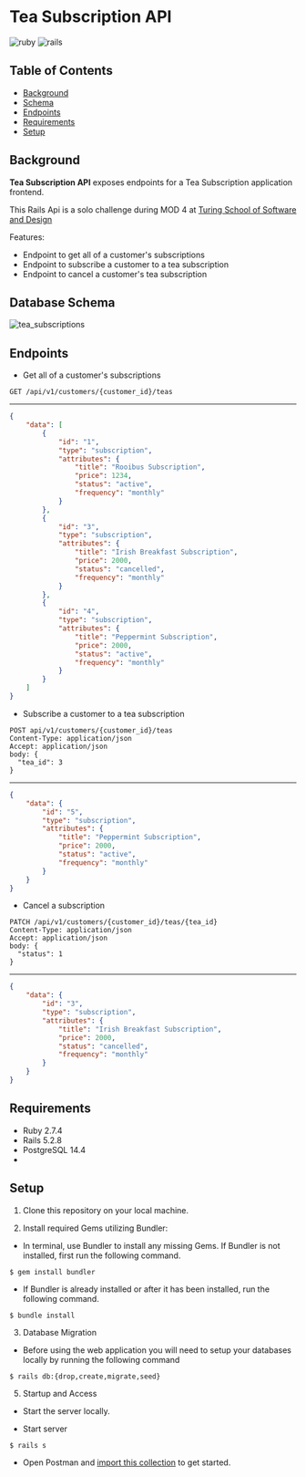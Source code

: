 # Tea Subscription API

![ruby](https://img.shields.io/badge/Ruby-2.7.4-red)
![rails](https://img.shields.io/badge/Rails-5.2.8-red)

## Table of Contents
- [Background](#background)
- [Schema](#schema)
- [Endpoints](#endpoints)
- [Requirements](#requirements)
- [Setup](#setup)

## Background

**Tea Subscription API** exposes endpoints for a Tea Subscription application frontend. 

This Rails Api is a solo challenge during MOD 4 at [Turing School of Software and Design](https://www.turing.edu)

Features:
 - Endpoint to get all of a customer's subscriptions
 - Endpoint to subscribe a customer to a tea subscription
 - Endpoint to cancel a customer's tea subscription
 
## Database Schema
![tea_subscriptions](https://user-images.githubusercontent.com/93014155/182994624-180a412f-45bb-4774-9485-5764785449f3.png)


## Endpoints

- Get all of a customer's subscriptions
```shell
GET /api/v1/customers/{customer_id}/teas
```
---
```json
{
    "data": [
        {
            "id": "1",
            "type": "subscription",
            "attributes": {
                "title": "Rooibus Subscription",
                "price": 1234,
                "status": "active",
                "frequency": "monthly"
            }
        },
        {
            "id": "3",
            "type": "subscription",
            "attributes": {
                "title": "Irish Breakfast Subscription",
                "price": 2000,
                "status": "cancelled",
                "frequency": "monthly"
            }
        },
        {
            "id": "4",
            "type": "subscription",
            "attributes": {
                "title": "Peppermint Subscription",
                "price": 2000,
                "status": "active",
                "frequency": "monthly"
            }
        }
    ]
}
```

- Subscribe a customer to a tea subscription
```shell
POST api/v1/customers/{customer_id}/teas
Content-Type: application/json
Accept: application/json
body: {
  "tea_id": 3
}
```
---
```json
{
    "data": {
        "id": "5",
        "type": "subscription",
        "attributes": {
            "title": "Peppermint Subscription",
            "price": 2000,
            "status": "active",
            "frequency": "monthly"
        }
    }
}
```
- Cancel a subscription
```shell
PATCH /api/v1/customers/{customer_id}/teas/{tea_id}
Content-Type: application/json
Accept: application/json
body: {
  "status": 1
}
```
---
```json
{
    "data": {
        "id": "3",
        "type": "subscription",
        "attributes": {
            "title": "Irish Breakfast Subscription",
            "price": 2000,
            "status": "cancelled",
            "frequency": "monthly"
        }
    }
}
```

## Requirements

- Ruby 2.7.4
- Rails 5.2.8
- PostgreSQL 14.4
- 
## Setup
1. Clone this repository on your local machine.

2. Install required Gems utilizing Bundler: <br>
- In terminal, use Bundler to install any missing Gems. If Bundler is not installed, first run the following command.
```shell
$ gem install bundler
```

- If Bundler is already installed or after it has been installed, run the following command.
```shell
$ bundle install
```

3. Database Migration<br>
- Before using the web application you will need to setup your databases locally by running the following command
```shell
$ rails db:{drop,create,migrate,seed}
```

5. Startup and Access<br>
- Start the server locally.

- Start server
```shell
$ rails s
```

- Open Postman and [import this collection]() to get started.

